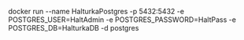 docker run --name HalturkaPostgres -p 5432:5432 -e POSTGRES_USER=HaltAdmin -e POSTGRES_PASSWORD=HaltPass -e POSTGRES_DB=HalturkaDB -d postgres